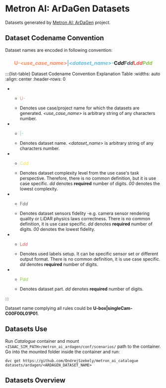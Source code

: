 # Metron AI: ArDaGen Datasets

Datasets generated by [Metron AI: ArDaGen](https://github.com/OndrejSzekely/metron_ai_ardagen) project.

## Dataset Codename Convention

Dataset names are encoded in following convention:

<h3 style="text-align: center">
    <span style="color:#F9895C;">U-<i>&ltuse_case_name&gt</i></span><span style="color:#65BCD8;">|<i>&ltdataset_name&gt</i>-</span><span span="color:#F8D643;">C<i>dd</i></span><span style="color:#545A5E;">F<i>dd</i></span><span style="color:#ef5350;">L<i>dd</i></span><span style="color:#8bc34a;">P<i>dd</i></span> <!-- markdownlint-disable MD013-->
</h3>

:::{list-table} Dataset Codename Convention Explanation Table
:widths: auto
:align: center
:header-rows: 0

*   - <p style="color:#F9895C;">U-<i><use_case_name></i></p> <!-- markdownlint-disable MD004 MD007 MD030-->
    - Denotes use case/project name for which the datasets are generated. *<use_case_name>* is arbitrary string of any
    characters number.
*   - <p style="color:#65BCD8;">|<i><dataset_name></i>-</p>
    - Denotes dataset name. *<dataset_name>* is arbitrary string of any
    characters number.
*   - <p style="color:#F8D643;">C<i>dd</i></p>
    - Denotes dataset complexity level from the use case's task perspective. Therefore, there is no common definition,
    but it is use case specific. *dd* denotes **required** number of digits. *00* denotes the lowest complexity.
*   - <p style="color:#545A5E;">F<i>dd</i></p>
    - Denotes dataset sensors fidelity -e.g. camera sensor rendering quality or LiDAR physics laws correctness.
    There is no common definition, it is use case specific. *dd* denotes **required** number of digits.
    *00* denotes the lowest fidelity.
*   - <p style="color:#ef5350;">L<i>dd</i></p>
    - Denotes used labels setup. It can be specific sensor set or different output format.
    There is no common definition, it is use case specific. *dd* denotes **required** number of digits.
*   - <p style="color:#8bc34a;">P<i>dd</i></p>
    - Denotes dataset part. *dd* denotes **required** number of digits.

:::

Dataset name complying all rules could be **U-box|singleCam-C00F00L01P01**.

## Datasets Use

Run *Catalogue* container and mount `<ISAAC_SIM_PATH>/metron_ai_ardagen/conf/scenarios/` path to the container. Go
into the mounted folder inside the container and run:

```shell
dvc get https://github.com/OndrejSzekely/metron_ai_catalogue datasets/ardagen/<ARDAGEN_DATASET_NAME>
```

## Datasets Overview


